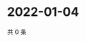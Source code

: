 # 2022-01-04

共 0 条

<!-- BEGIN WEIBO -->
<!-- 最后更新时间 Tue Jan 04 2022 20:00:50 GMT+0800 (China Standard Time) -->

<!-- END WEIBO -->
